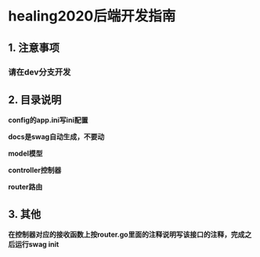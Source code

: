 # healing2020后端开发指南



## 1. 注意事项



### **请在dev分支开发**



## 2. 目录说明

**config的app.ini写ini配置**

**docs是swag自动生成，不要动**

**model模型**

**controller控制器**

**router路由**



## 3. 其他

**在控制器对应的接收函数上按router.go里面的注释说明写该接口的注释，完成之后运行swag init**
